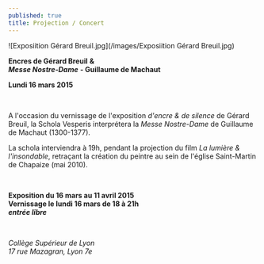 ```yaml
---
published: true
title: Projection / Concert
---
```


![Exposiition Gérard Breuil.jpg](/images/Exposiition Gérard Breuil.jpg)

**Encres de Gérard Breuil**     **&**  
***Messe Nostre-Dame*** **- Guillaume de Machaut**

**Lundi 16 mars 2015**  

&nbsp;

A l'occasion du vernissage de l'exposition *d'encre & de silence* de Gérard Breuil, la Schola Vesperis interprétera la *Messe Nostre-Dame* de Guillaume de Machaut (1300-1377).

La schola interviendra à 19h, pendant la projection du film *La lumière & l'insondable*, retraçant la création du peintre au sein de l'église Saint-Martin de Chapaize (mai 2010).

&nbsp;

**Exposition du 16 mars au 11 avril 2015**  
**Vernissage le lundi 16 mars de 18 à 21h**  
***entrée libre***

&nbsp;

*Collège Supérieur de Lyon*  
*17 rue Mazagran, Lyon 7e*
